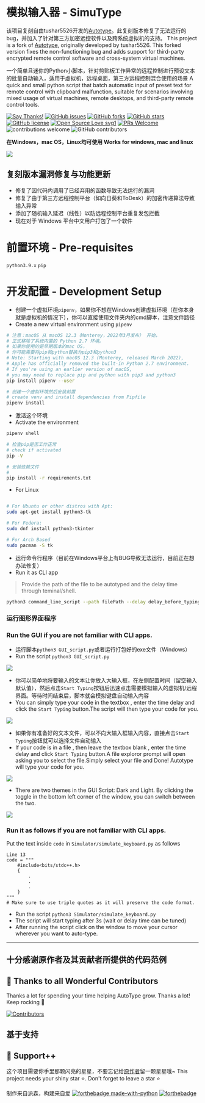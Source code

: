 # 模拟输入器 - SimuType

该项目复刻自由tushar5526开发的[Autotype](https://github.com/tushar5526/Autotype)。此复刻版本修复了无法运行的bug，并加入了针对第三方加密远控软件以及跨系统虚拟机的支持。
This project is a fork of [Autotype](https://github.com/tushar5526/Autotype), originally developed by tushar5526. This forked version fixes the non-functioning bug and adds support for third-party encrypted remote control software and cross-system virtual machines.

一个简单且迷你的Python小脚本，针对剪贴板工作异常的远程控制进行预设文本的批量自动输入，适用于虚拟机，远程桌面，第三方远程控制混合使用的场景
A quick and small python script that batch automatic input of preset text for remote control with clipboard malfunction, suitable for scenarios involving mixed usage of virtual machines, remote desktops, and third-party remote control tools.

[![Say Thanks!](https://img.shields.io/badge/Say%20Thanks-!-1EAEDB.svg)](https://saythanks.io/to/codingid6)
[![GitHub issues](https://img.shields.io/github/issues/CharaDust/SimuType)](https://github.com/CharaDust/SimuType/issues)
[![GitHub forks](https://img.shields.io/github/forks/CharaDust/SimuType)](https://github.com/CharaDust/SimuType/network)
[![GitHub stars](https://img.shields.io/github/stars/CharaDust/SimuType)](https://github.com/CharaDust/SimuType/stargazers)
[![GitHub license](https://img.shields.io/github/license/CharaDust/SimuType)](https://github.com/CharaDust/SimuType/blob/main/LICENSE)
[![Open Source Love svg1](https://badges.frapsoft.com/os/v1/open-source.svg?v=103)](https://github.com/ellerbrock/open-source-badges/) [![PRs Welcome](https://img.shields.io/badge/PRs-welcome-brightgreen.svg?style=flat-square)](http://makeapullrequest.com) ![contributions welcome](https://img.shields.io/static/v1.svg?label=Contributions&message=Welcome&color=0059b3&style=flat-square) ![GitHub contributors](https://img.shields.io/github/contributors-anon/CharaDust/SimuType)
<br>

**在Windows，mac OS，Linux均可使用**
**Works for windows, mac and linux**

<img src="https://i.imgur.com/pUfYwD0.gif">

## 复刻版本漏洞修复与功能更新
- 修复了因代码内调用了已经弃用的函数导致无法运行的漏洞
- 修复了由于第三方远程控制平台（如向日葵和ToDesk）的加密传递算法导致输入异常
- 添加了随机输入延迟（线性）以防远程控制平台重复发包拦截
- 现在对于 Windows 平台中文用户打包了一个软件


# 前置环境 - Pre-requisites
`python3.9.x`
`pip`

# 开发配置 - Development Setup
- 创建一个虚拟环境`pipenv`，如果你不想在Windows创建虚拟环境（在你本身就是虚拟机的情况下），你可以直接使用文件夹内的cmd脚本，注意文件路径
- Create a new virtual environment using `pipenv`
```bash
# 注意：macOS 从 macOS 12.3（Monterey，2022年3月发布） 开始，
# 正式移除了系统内置的 Python 2.7 环境。
# 如果你使用的是早期版本的mac OS，
# 你可能需要将pip和python替换为pip3和python3
# Note: Starting with macOS 12.3 (Monterey, released March 2022),
# Apple has officially removed the built-in Python 2.7 environment.
# If you're using an earlier version of macOS,
# you may need to replace pip and python with pip3 and python3
pip install pipenv --user

# 创建一个虚拟环境然后安装前置
# create venv and install dependencies from Pipfile
pipenv install
```
- 激活这个环境
- Activate the environment
```bash
pipenv shell

# 检查pip是否工作正常
# check if activated
pip -V

# 安装依赖文件
# 
pip install -r requirements.txt
```

- For Linux
```bash

# For Ubuntu or other distros with Apt:
sudo apt-get install python3-tk

# For Fedora:
sudo dnf install python3-tkinter

# For Arch Based
sudo pacman -S tk

```

- 运行命令行程序（目前在Windows平台上有BUG导致无法运行，目前正在想办法修复）
- Run it as CLI app

> Provide the path of the file to be autotyped and the delay time through teminal/shell.

```bash
python3 command_line_script --path filePath --delay delay_before_typing
```

### 运行图形界面程序
### Run the GUI if you are not familiar with CLI apps.

- 运行脚本`python3 GUI_script.py`或者运行打包好的exe文件（Windows）
- Run the script `python3 GUI_script.py`
<img src="https://i.imgur.com/QhDjIqe.jpeg">

- 你可以简单地将要输入的文本让你放入大输入框，在左侧配置时间（留空输入默认值），然后点击`Start Typing`按钮后迅速点击需要模拟输入的虚拟机/远程界面。等待时间结束后，脚本就会模拟键盘自动输入内容
- You can simply type your code in the textbox , enter the time delay and click the `Start Typing` button.The script will then type your code for you.
<img src="https://i.imgur.com/3ysBzIT.gif">

- 如果你有准备好的文本文件，可以不向大输入框输入内容，直接点击`Start Typing`按钮就可以选择文件自动输入
- If your code is in a file , then leave the textbox blank , enter the time delay and click `Start Typing` button.A file exploror prompt will open asking you to select the file.Simply select your file and Done! Autotype will type your code for you.
<img src="https://imgur.com/SOauxRx.gif">

- There are two themes in the GUI Script: Dark and Light. By clicking the toggle in the bottom left corner of the window, you can switch between the two.
<img src="https://imgur.com/NjLfWcL.gif)">

### Run it as follows if you are not familiar with CLI apps.
Put the text inside `code` in `Simulator/simulate_keyboard.py` as follows

```
Line 13
code = """
    #include<bits/stdc++.h>
    {
        .
        .
        .
    }
"""
# Make sure to use triple quotes as it will preserve the code format.
```
- Run the script `python3 Simulator/simulate_keyboard.py`
- The script will start typing after 3s (wait or delay time can be tuned)
- After running the script click on the window to move your cursor wherever you want to auto-type.
<hr>

## 十分感谢原作者及其贡献者所提供的代码范例
## 💪 Thanks to all Wonderful Contributors

Thanks a lot for spending your time helping AutoType grow.
Thanks a lot! Keep rocking 🍻

[![Contributors](https://contrib.rocks/image?repo=CharaDust/SimuType)](https://github.com/CharaDust/SimuType/graphs/contributors)

## 基于支持
## 🙏 Support++

这个项目需要你手里那颗闪亮的星星，不要忘记给[原作者](https://github.com/tushar5526/Autotype)留一颗星星哦~
This project needs your shiny star ⭐.
Don't forget to leave a star ⭐️

制作来自派森，构建来自爱
[![forthebadge made-with-python](http://ForTheBadge.com/images/badges/made-with-python.svg)](https://www.python.org/)  [![forthebadge](https://forthebadge.com/images/badges/built-with-love.svg)](https://forthebadge.com)



